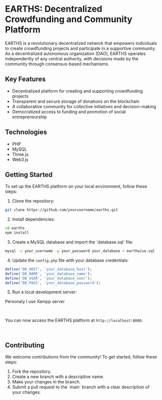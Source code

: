 # EARTHS: Decentralized Crowdfunding and Community Platform

EARTHS is a revolutionary decentralized network that empowers individuals to create crowdfunding projects and participate in a supportive community. As a decentralized autonomous organization (DAO), EARTHS operates independently of any central authority, with decisions made by the community through consensus-based mechanisms.

## Key Features

- Decentralized platform for creating and supporting crowdfunding projects
- Transparent and secure storage of donations on the blockchain
- A collaborative community for collective initiatives and decision-making
- Democratized access to funding and promotion of social entrepreneurship

## Technologies

- PHP
- MySQL
- Three.js
- Web3.js

## Getting Started

To set up the EARTHS platform on your local environment, follow these steps:

1. Clone the repository:

```bash
git clone https://github.com/yourusername/earths.git
```

2. Install dependencies:

```bash
cd earths
npm install
```

3. Create a MySQL database and import the \`database.sql\` file:

```bash
mysql -u your_username -p your_password your_database < earthwise.sql
```

4. Update the `config.php` file with your database credentials:

```php
define('DB_HOST', 'your_database_host');
define('DB_NAME', 'your_database_name');
define('DB_USER', 'your_database_user');
define('DB_PASS', 'your_database_password');
```

5. Run a local development server:

Personaly I use Xampp server

</br>

You can now access the EARTHS platform at `http://localhost:8000`.

</br>

## Contributing

We welcome contributions from the community! To get started, follow these steps:

1. Fork the repository.
2. Create a new branch with a descriptive name.
3. Make your changes in the branch.
4. Submit a pull request to the \`main\` branch with a clear description of your changes.

